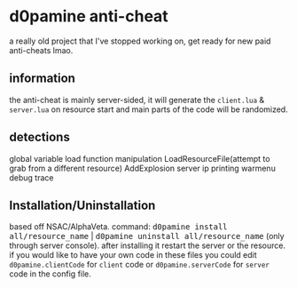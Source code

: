 # d0pamine anti-cheat
a really old project that I've stopped working on, get ready for new paid anti-cheats lmao.

## information
the anti-cheat is mainly server-sided, it will generate the `client.lua` & `server.lua` on resource start and main parts of the code will be randomized.

## detections
global variable
load function manipulation
LoadResourceFile(attempt to grab from a different resource)
AddExplosion
server ip printing
warmenu debug trace

## Installation/Uninstallation
based off NSAC/AlphaVeta.
command: <kbd>d0pamine install all/resource_name</kbd> | <kbd>d0pamine uninstall all/resource_name</kbd> (only through server console).
after installing it restart the server or the resource.
if you would like to have your own code in these files you could edit `d0pamine.clientCode` for `client` code or `d0pamine.serverCode` for `server` code in the config file.
